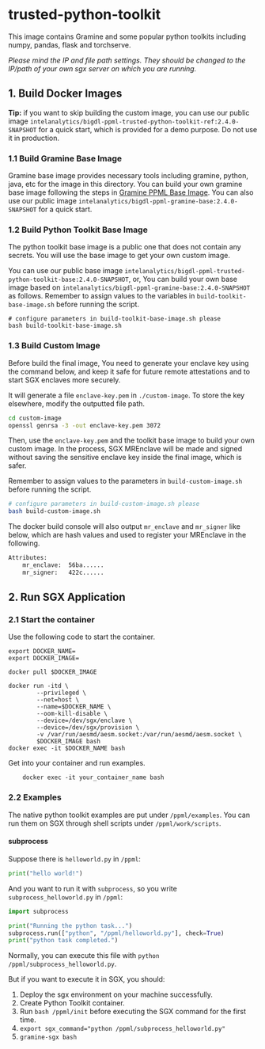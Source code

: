 # trusted-python-toolkit
This image contains Gramine and some popular python toolkits including numpy, pandas, flask and torchserve.

*Please mind the IP and file path settings. They should be changed to the IP/path of your own sgx server on which you are running.*

## 1. Build Docker Images

**Tip:** if you want to skip building the custom image, you can use our public image `intelanalytics/bigdl-ppml-trusted-python-toolkit-ref:2.4.0-SNAPSHOT` for a quick start, which is provided for a demo purpose. Do not use it in production.

### 1.1 Build Gramine Base Image
Gramine base image provides necessary tools including gramine, python, java, etc for the image in this directory. You can build your own gramine base image following the steps in [Gramine PPML Base Image](https://github.com/intel-analytics/BigDL/tree/main/ppml/base#gramine-ppml-base-image). You can also use our public image `intelanalytics/bigdl-ppml-gramine-base:2.4.0-SNAPSHOT` for a quick start.

### 1.2 Build Python Toolkit Base Image

The python toolkit base image is a public one that does not contain any secrets. You will use the base image to get your own custom image. 

You can use our public base image `intelanalytics/bigdl-ppml-trusted-python-toolkit-base:2.4.0-SNAPSHOT`, or, You can build your own base image based on `intelanalytics/bigdl-ppml-gramine-base:2.4.0-SNAPSHOT`  as follows. Remember to assign values to the variables in `build-toolkit-base-image.sh` before running the script.

```shell
# configure parameters in build-toolkit-base-image.sh please
bash build-toolkit-base-image.sh
```

### 1.3 Build Custom Image

Before build the final image, You need to generate your enclave key using the command below, and keep it safe for future remote attestations and to start SGX enclaves more securely.

It will generate a file `enclave-key.pem` in `./custom-image`. To store the key elsewhere, modify the outputted file path.

```bash
cd custom-image
openssl genrsa -3 -out enclave-key.pem 3072
```

Then, use the `enclave-key.pem` and the toolkit base image to build your own custom image. In the process, SGX MREnclave will be made and signed without saving the sensitive enclave key inside the final image, which is safer.

Remember to assign values to the parameters in `build-custom-image.sh` before running the script.

```bash
# configure parameters in build-custom-image.sh please
bash build-custom-image.sh
```

The docker build console will also output `mr_enclave` and `mr_signer` like below, which are hash values and used to  register your MREnclave in the following.

````bash
Attributes:
    mr_enclave:  56ba......
    mr_signer:   422c......
````

## 2. Run SGX Application

### 2.1 Start the container

Use the following code to start the container.
```shell
export DOCKER_NAME=
export DOCKER_IMAGE=

docker pull $DOCKER_IMAGE

docker run -itd \
        --privileged \
        --net=host \
        --name=$DOCKER_NAME \
        --oom-kill-disable \
        --device=/dev/sgx/enclave \
        --device=/dev/sgx/provision \
        -v /var/run/aesmd/aesm.socket:/var/run/aesmd/aesm.socket \
        $DOCKER_IMAGE bash
docker exec -it $DOCKER_NAME bash
```

Get into your container and run examples.
```shell
	docker exec -it your_container_name bash
```

### 2.2 Examples

The native python toolkit examples are put under `/ppml/examples`. You can run them on SGX through shell scripts under `/ppml/work/scripts`.


#### subprocess

Suppose there is `helloworld.py` in `/ppml`:
```python
print("hello world!")
```

And you want to run it with `subprocess`, so you write `subprocess_helloworld.py` in `/ppml`:
```python
import subprocess

print("Running the python task...")
subprocess.run(["python", "/ppml/helloworld.py"], check=True)
print("python task completed.")
```
Normally, you can execute this file with `python /ppml/subprocess_helloworld.py`.

But if you want to execute it in SGX, you should:
1. Deploy the sgx environment on your machine successfully.
2. Create Python Toolkit container.
3. Run `bash /ppml/init` before executing the SGX command for the first time.
4. `export sgx_command="python /ppml/subprocess_helloworld.py"`
5. `gramine-sgx bash`